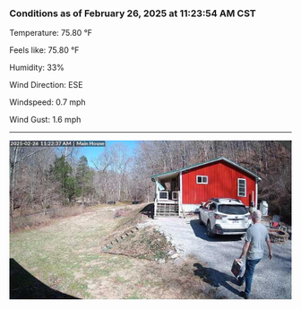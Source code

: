 ### Conditions as of February 26, 2025 at 11:23:54 AM CST 

Temperature: 75.80 &deg;F

Feels like: 75.80 &deg;F

Humidity: 33%

Wind Direction: ESE

Windspeed: 0.7 mph

Wind Gust: 1.6 mph

---

<img src="./images/latest.jpeg"/>

